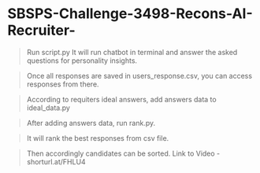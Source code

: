 # SBSPS-Challenge-3498-Recons-AI-Recruiter-
> Run script.py It will run chatbot in terminal and answer the asked questions for personality insights.

> Once all responses are saved in users_response.csv, you can access responses from there.

> According to requiters ideal answers, add answers data to ideal_data.py

> After adding answers data, run rank.py. 

> It will rank the best responses from csv file.

> Then accordingly candidates can be sorted.
> Link to Video - shorturl.at/FHLU4
